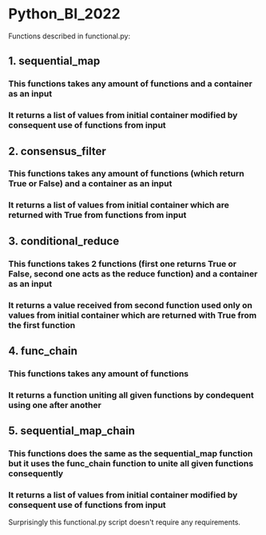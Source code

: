 # Python_BI_2022

Functions described in functional.py:

## 1. sequential_map
### This functions takes any amount of functions and a container as an input
### It returns a list of values from initial container modified by consequent use of functions from input

## 2. consensus_filter
### This functions takes any amount of functions (which return True or False) and a container as an input
### It returns a list of values from initial container which are returned with True from functions from input
    
## 3. conditional_reduce
### This functions takes 2 functions (first one returns True or False, second one acts as the reduce function) and a container as an input
### It returns a value received from second function used only on values from initial container which are returned with True from the first function

## 4. func_chain
### This functions takes any amount of functions
### It returns a function uniting all given functions by condequent using one after another

## 5. sequential_map_chain
### This functions does the same as the sequential_map function but it uses the func_chain function to unite all given functions consequently
### It returns a list of values from initial container modified by consequent use of functions from input


Surprisingly this functional.py script doesn't require any requirements.
